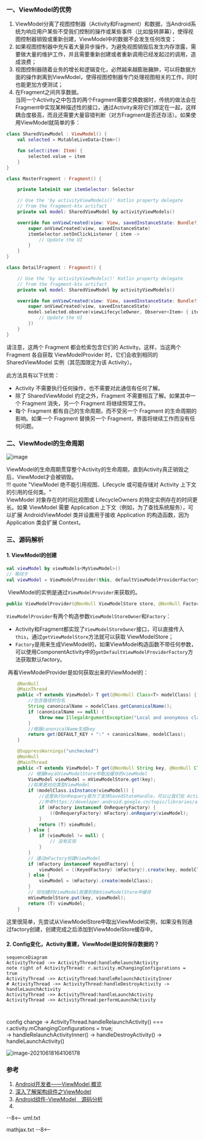 ### 一、ViewModel的优势

1. ViewModel分离了视图控制器（Activity和Fragment）和数据，当Android系统为响应用户某些不受我们控制的操作或某些事件（比如旋转屏幕），使得视图控制器销毁或重新创建，ViewModel中的数据不会发生任何改变；
2. 如果视图控制器中充斥着大量异步操作，为避免视图销毁后发生内存泄露，需要做大量的维护工作，并且需要重新创建或者重新调用已经发起过的调用，造成浪费；
3. 视图控制器随着业务的增长和逻辑变化，必然越来越膨胀臃肿，可以将数据方面的操作剥离到ViewModel，使得视图控制器专门处理视图相关的工作，同时也能更加方便测试；
4. 在Fragment之间共享数据。  
当同一个Activity之中包含的两个Fragment需要交换数据时，传统的做法会在Fragment中实现某种描述性的接口，通过Activity来将它们绑定在一起，这样耦合度极高，而且还需要大量容错判断（对方Fragment是否还存活）。如果使用ViewModel就简单的多：
```kotlin
class SharedViewModel : ViewModel() {
    val selected = MutableLiveData<Item>()

    fun select(item: Item) {
        selected.value = item
    }
}

class MasterFragment : Fragment() {

    private lateinit var itemSelector: Selector

    // Use the 'by activityViewModels()' Kotlin property delegate
    // from the fragment-ktx artifact
    private val model: SharedViewModel by activityViewModels()

    override fun onViewCreated(view: View, savedInstanceState: Bundle?) {
        super.onViewCreated(view, savedInstanceState)
        itemSelector.setOnClickListener { item ->
            // Update the UI
        }
    }
}

class DetailFragment : Fragment() {

    // Use the 'by activityViewModels()' Kotlin property delegate
    // from the fragment-ktx artifact
    private val model: SharedViewModel by activityViewModels()

    override fun onViewCreated(view: View, savedInstanceState: Bundle?) {
        super.onViewCreated(view, savedInstanceState)
        model.selected.observe(viewLifecycleOwner, Observer<Item> { item ->
            // Update the UI
        })
    }
}
```

请注意，这两个 Fragment 都会检索包含它们的 Activity。这样，当这两个 Fragment 各自获取 ViewModelProvider 时，它们会收到相同的 SharedViewModel 实例（其范围限定为该 Activity）。

此方法具有以下优势：

- Activity 不需要执行任何操作，也不需要对此通信有任何了解。
- 除了 SharedViewModel 约定之外，Fragment 不需要相互了解。如果其中一个 Fragment 消失，另一个 Fragment 将继续照常工作。
- 每个 Fragment 都有自己的生命周期，而不受另一个 Fragment 的生命周期的影响。如果一个 Fragment 替换另一个 Fragment，界面将继续工作而没有任何问题。

### 二、ViewModel的生命周期

<img src="https://developer.android.google.cn/images/topic/libraries/architecture/viewmodel-lifecycle.png" alt="image" algin="middle" />

ViewModel的生命周期贯穿整个Activity的生命周期，直到Activity真正销毁之后，ViewModel才会被销毁。  
!!! quote "ViewModel 绝不能引用视图、Lifecycle 或可能存储对 Activity 上下文的引用的任何类。"  
ViewModel 对象存在的时间比视图或 LifecycleOwners 的特定实例存在的时间更长。如果 ViewModel 需要 Application 上下文（例如，为了查找系统服务），可以扩展 AndroidViewModel 类并设置用于接收 Application 的构造函数，因为 Application 类会扩展 Context。

### 三、源码解析

#### 1. ViewModel的创建

```kotlin
val viewModel by viewModels<MyViewModel>()
// 等同于
val viewModel = ViewModelProvider(this, defaultViewModelProviderFactory).get(MyViewModel::class.java)
```
​	ViewModel的实例是通过`ViewModelProvider`来获取的。

```kotlin
public ViewModelProvider(@NonNull ViewModelStore store, @NonNull Factory factory)
```
​	`ViewModelProvider`有两个构造参数`ViewModelStoreOwner`和`Factory`：

- Activity和Fragment都实现了`ViewModelStoreOwner`接口，可以直接传入`this`，通过`getViewModelStore`方法就可以获取 ViewModelStore；
- `Factory`是用来生成ViewModel的，如果ViewModel构造函数不带任何参数，可以使用ComponentActivity中的`getDefaultViewModelProviderFactory`方法获取默认factory。



​	再看ViewModelProvider是如何获取出来的ViewModel的：
```java
    @NonNull
    @MainThread
    public <T extends ViewModel> T get(@NonNull Class<T> modelClass) {
        //包含路径的包名
        String canonicalName = modelClass.getCanonicalName();
        if (canonicalName == null) {
            throw new IllegalArgumentException("Local and anonymous classes can not be ViewModels");
        }
        //根据canonicalName生成key
        return get(DEFAULT_KEY + ":" + canonicalName, modelClass);
    }

    @SuppressWarnings("unchecked")
    @NonNull
    @MainThread
    public <T extends ViewModel> T get(@NonNull String key, @NonNull Class<T> modelClass) {
        // 根据key从ViewModelStore中取出缓存的viewModel
        ViewModel viewModel = mViewModelStore.get(key);
		//如果是对应类型ViewModel
        if (modelClass.isInstance(viewModel)) {
            //这里执行onRequery是为了支持SavedStateHandle，可以让我们在 Activity 的进程终止随后又恢复后不会丢失
            //参考https://developer.android.google.cn/topic/libraries/architecture/viewmodel-savedstate
            if (mFactory instanceof OnRequeryFactory) {
                ((OnRequeryFactory) mFactory).onRequery(viewModel);
            }
            return (T) viewModel;
        } else {
            if (viewModel != null) {
                // 没有实现
            }
        }
        // 通过mFactory创建ViewModel
        if (mFactory instanceof KeyedFactory) {
            viewModel = ((KeyedFactory) (mFactory)).create(key, modelClass);
        } else {
            viewModel = (mFactory).create(modelClass);
        }
        // 将创建的ViewModel放置到到mViewModelStore中缓存
        mViewModelStore.put(key, viewModel);
        return (T) viewModel;
    }
```
这里很简单，先尝试从ViewModelStore中取出ViewModel实例，如果没有则通过factory创建，创建完成之后添加到ViewModelStore缓存中。



#### 2. Config变化，Activity重建，ViewModel是如何保存数据的？







```mermaid
sequenceDiagram
ActivityThread ->> ActivityThread:handleRelaunchActivity
note right of ActivityThread: r.activity.mChangingConfigurations = true
ActivityThread ->> ActivityThread:handleRelaunchActivityInner
# ActivityThread ->> ActivityThread:handleDestroyActivity -> handleLaunchActivity
ActivityThread ->> ActivityThread:handleLaunchActivity
ActivityThread ->> ActivityThread:performLaunchActivity



```





config change -> ActivityThread.handleRelaunchActivity() === r.activity.mChangingConfigurations = true;  
    -> handleRelaunchActivityInner()
    -> handleDestroyActivity() -> handleLaunchActivity()

![image-20210618164106178](https://raw.githubusercontent.com/dxslin/SlinNotes/main/assets/img/configuration_change_flow.png)



### 参考

1. [Android开发者——ViewModel 概览 ](https://developer.android.google.cn/topic/libraries/architecture/viewmodel)
2. [深入了解架构组件之ViewModel](https://www.jianshu.com/p/35d143e84d42)
3. [Android组件-ViewModel　源码分析](https://blog.csdn.net/qq_33635618/article/details/103947495)
4. 





--8<--
uml.txt

mathjax.txt
--8<--
